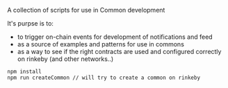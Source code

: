 
A collection of scripts for use in Common development

It's purpse is to:
* to trigger on-chain events for development of notifications and feed
* as a source of examples and patterns for use in commons
* as a way to see if the right contracts are used and configured correctly on rinkeby (and other networks..)


```
npm install 
npm run createCommon // will try to create a common on rinkeby
```

